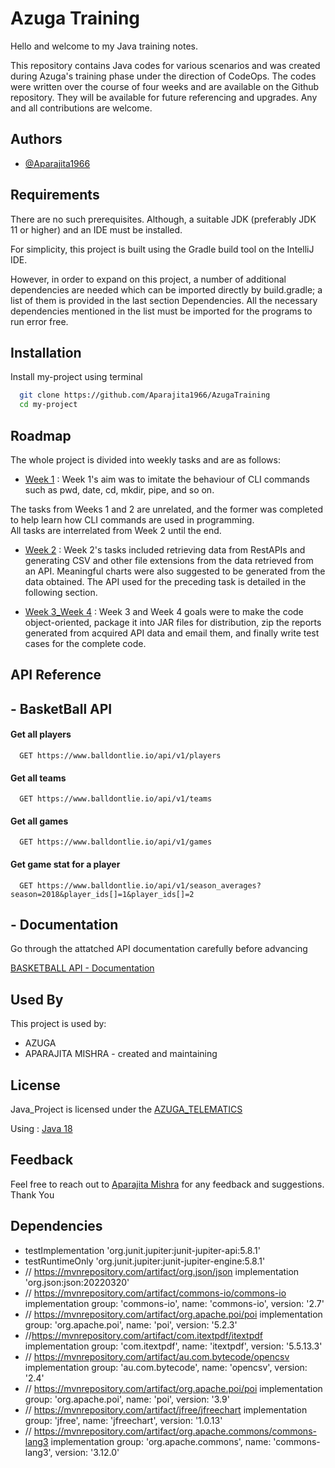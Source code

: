 
# Azuga Training

Hello and welcome to my Java training notes.

This repository contains Java codes for various scenarios and was created during Azuga's training phase under the direction of CodeOps. The codes were written over the course of four weeks and are available on the Github repository. They will be available for future referencing and upgrades. Any and all contributions are welcome.



## Authors

- [@Aparajita1966](https://github.com/Aparajita1966/AzugaTraining)       



## Requirements

There are no such prerequisites. Although, a suitable JDK (preferably JDK 11 or higher) and an IDE must be installed.

For simplicity, this project is built using the Gradle build tool on the IntelliJ IDE.

However, in order to expand on this project, a number of additional dependencies are needed which can be imported directly by build.gradle; a list of them is provided in the last section Dependencies.
All the necessary dependencies mentioned in the list must be imported for the programs to run error free.

## Installation

Install my-project using terminal

```bash
  git clone https://github.com/Aparajita1966/AzugaTraining
  cd my-project
```
    
## Roadmap

The whole project is divided into weekly tasks and are as follows:

- [Week 1](https://github.com/Aparajita1966/AzugaTraining/tree/Week1) :
          Week 1's aim was to imitate the behaviour of CLI commands such as pwd, date, cd, mkdir, pipe, and so on.
          
 The tasks from Weeks 1 and 2 are unrelated, and the former was completed to help learn how CLI commands are used in programming.        
 All tasks are interrelated from Week 2 until the end.
   
- [Week 2](https://github.com/Aparajita1966/AzugaTraining/tree/Week2) :
         Week 2's tasks included retrieving data from RestAPIs and generating CSV and other file extensions from the data retrieved from an API. Meaningful charts were also suggested to be generated from the data obtained. The API used for the preceding task is detailed in the following section.
      
- [Week 3_Week 4](https://github.com/Aparajita1966/AzugaTraining/tree/Week3_Week4) :
         Week 3 and Week 4 goals were to make the code object-oriented, package it into JAR files for distribution, zip the reports generated from acquired API data and email them, and finally write test cases for the complete code.
         
      
## API Reference

## - BasketBall API

#### Get all players

```http
  GET https://www.balldontlie.io/api/v1/players
```

#### Get all teams

```http
  GET https://www.balldontlie.io/api/v1/teams
```

#### Get all games

```http
  GET https://www.balldontlie.io/api/v1/games
```


#### Get game stat for a player

```http
  GET https://www.balldontlie.io/api/v1/season_averages?season=2018&player_ids[]=1&player_ids[]=2
```  
 ## - Documentation

Go through the attatched API documentation carefully before advancing

[BASKETBALL API - Documentation](https://www.balldontlie.io/#introduction)

## Used By

This project is used by:

- AZUGA 
- APARAJITA MISHRA - created and maintaining
 
###
## License

Java_Project is licensed under the [AZUGA_TELEMATICS](https://www.azuga.com/) 

Using : [Java 18 ](https://www.java.com/en/)


###
## Feedback

Feel free to reach out to [Aparajita Mishra](mishra.aparajita.0000@gmail.com) for any feedback and suggestions.
Thank You

## Dependencies 

   - testImplementation 'org.junit.jupiter:junit-jupiter-api:5.8.1'
   - testRuntimeOnly 'org.junit.jupiter:junit-jupiter-engine:5.8.1'
   - // https://mvnrepository.com/artifact/org.json/json
    implementation 'org.json:json:20220320'
   - // https://mvnrepository.com/artifact/commons-io/commons-io
    implementation group: 'commons-io', name: 'commons-io', version: '2.7'
   - // https://mvnrepository.com/artifact/org.apache.poi/poi
    implementation group: 'org.apache.poi', name: 'poi', version: '5.2.3'
   - //https://mvnrepository.com/artifact/com.itextpdf/itextpdf
    implementation group: 'com.itextpdf', name: 'itextpdf', version: '5.5.13.3'
   - // https://mvnrepository.com/artifact/au.com.bytecode/opencsv
    implementation group: 'au.com.bytecode', name: 'opencsv', version: '2.4'
   - // https://mvnrepository.com/artifact/org.apache.poi/poi
    implementation group: 'org.apache.poi', name: 'poi', version: '3.9'
   - // https://mvnrepository.com/artifact/jfree/jfreechart
    implementation group: 'jfree', name: 'jfreechart', version: '1.0.13'
   - // https://mvnrepository.com/artifact/org.apache.commons/commons-lang3
    implementation group: 'org.apache.commons', name: 'commons-lang3', version: '3.12.0'


